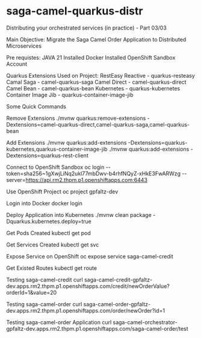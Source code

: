 # saga-camel-quarkus-distr
Distributing your orchestrated services (in practice) - Part 03/03

Main Objective: Migrate the Saga Camel Order Application to Distributed Microservices

Pre requistes:
JAVA 21 Installed
Docker  Installed
OpenShift Sandbox Account

Quarkus Extensions Used on Project:
RestEasy Reactive - quarkus-resteasy
Camal Saga - camel-quarkus-saga
Camel Direct - camel-quarkus-direct
Camel Bean - camel-quarkus-bean
Kubernetes - quarkus-kubernetes
Container Image Jib - quarkus-container-image-jib

Some Quick Commands

Remove Extensions
./mvnw quarkus:remove-extensions -Dextensions=camel-quarkus-direct,camel-quarkus-saga,camel-quarkus-bean

Add Extensions
./mvnw quarkus:add-extensions -Dextensions=quarkus-kubernetes,quarkus-container-image-jib
./mvnw quarkus:add-extensions -Dextensions=quarkus-rest-client


Connect to OpenShift Sandbox
oc login --token=sha256~1gXwjLiNq2ukl77mbDwv-b4rhfNQyZ-xHkE3FwARWzg --server=https://api.rm2.thpm.p1.openshiftapps.com:6443

Use OpenShift Project
oc project gpfaltz-dev

Login into Docker
docker login

Deploy Application into Kubernetes
./mvnw clean package -Dquarkus.kubernetes.deploy=true

Get Pods Created
kubectl get pod

Get Services Created
kubectl get svc

Expose Service on OpenShift
oc expose service saga-camel-credit

Get Existed Routes
kubectl get route

Testing saga-camel-credit
curl saga-camel-credit-gpfaltz-dev.apps.rm2.thpm.p1.openshiftapps.com/credit/newOrderValue?orderId=1&value=20

Testing saga-camel-order
curl saga-camel-order-gpfaltz-dev.apps.rm2.thpm.p1.openshiftapps.com/order/newOrder?id=1

Testing saga-camel-order Application
curl saga-camel-orchestrator-gpfaltz-dev.apps.rm2.thpm.p1.openshiftapps.com/saga-camel-order/test


